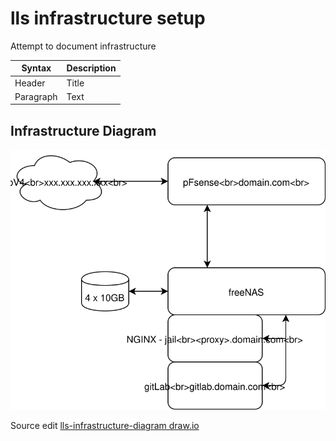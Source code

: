 # lls infrastructure setup

Attempt to document infrastructure

| Syntax | Description |
| ----------- | ----------- |
| Header | Title |
| Paragraph | Text |

## Infrastructure Diagram

![lls-infrastructure-diagram svg](images/lls-infrastructure-diagram.svg)

Source edit [lls-infrastructure-diagram draw.io](https://www.draw.io/#Hlooseleaf%2Flls-nodejs-test%2Fmaster%2Fdocs%2Fimages%2Flls-infrastructure-diagram.drawio)

